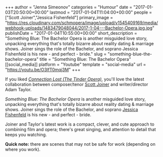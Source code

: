 +++
author = "Jenna Simeonov"
categories = "Humour"
date = "2017-01-03T20:50:00+00:00"
lastmod = "2017-01-04T11:04:00+00:00"
people = ["Scott Joiner","Jessica Fishenfeld"]
primary_image = "https://res.cloudinary.com/schmopera/image/upload/v1545409169/media/webhook-uploads/1483479048044/2017-1-04---Bachelor-Opera.jpg.jpg"
publishDate = "2017-01-04T10:55:00+00:00"
short_description = "Something Blue: The Bachelor Opera is another misguided love story, unpacking everything that&#039;s totally bizarre about reality dating &amp; marriage shows. Joiner sings the role of the Bachelor, and soprano Jessica Fishenfeld is his new - and perfect - bride."
slug = "something-blue-the-bachelor-opera"
title = "Something Blue: The Bachelor Opera"
[[social_media]]
platform = "Youtube"
template = "social-media"
url = "https://youtu.be/O3lfT0mqj3M"
+++

If you liked [*Connection Lost (The Tinder Opera)*](/has-everyone-seen-the-tinder-opera/), you'll love the latest collaboration between composer/tenor [Scott Joiner](/scene/people/scott-joiner/) and writer/director Adam Taylor.

*Something Blue: The Bachelor Opera* is another misguided love story, unpacking everything that's totally bizarre about reality dating & marriage shows. Joiner sings the role of the Bachelor, and soprano [Jessica Fishenfeld](/scene/people/jessica-fishenfeld/) is his new - and perfect - bride.

Joiner and Taylor's latest work is a compact, clever, and cute approach to combining film and opera; there's great singing, and attention to detail that keeps you watching.

**Quick note:** there are scenes that may not be safe for work (depending on where you work).
